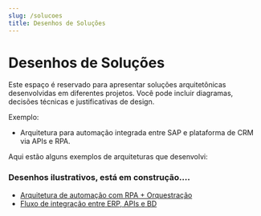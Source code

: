 ```yaml
---
slug: /solucoes
title: Desenhos de Soluções
---
```


# Desenhos de Soluções

Este espaço é reservado para apresentar soluções arquitetônicas desenvolvidas em diferentes projetos. Você pode incluir diagramas, decisões técnicas e justificativas de design.

Exemplo:
- Arquitetura para automação integrada entre SAP e plataforma de CRM via APIs e RPA.

Aqui estão alguns exemplos de arquiteturas que desenvolvi:

### Desenhos ilustrativos, está em construção....
- [Arquitetura de automação com RPA + Orquestração](../static/img/solucao-rpa1.png)
- [Fluxo de integração entre ERP, APIs e BD](../static/img/solucao-integracao.png)